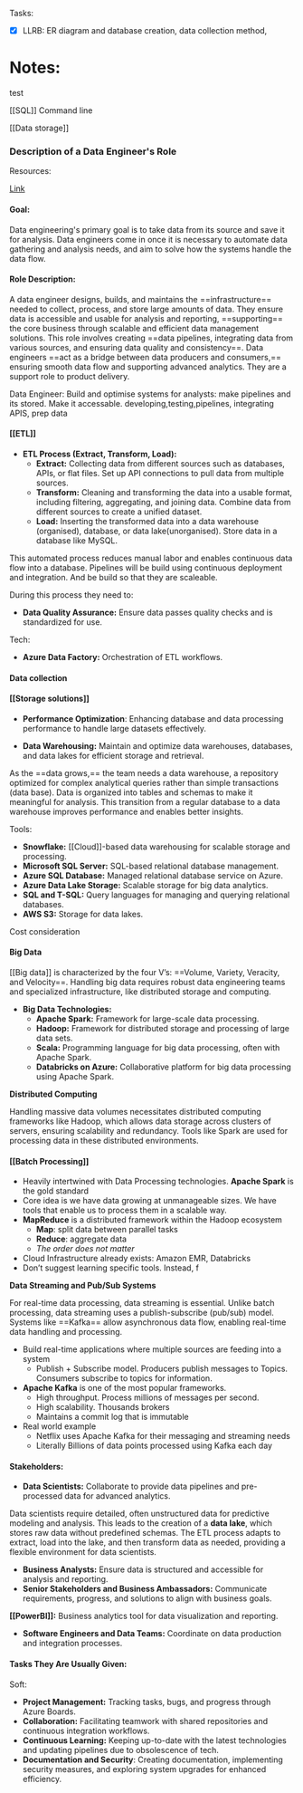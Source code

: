 Tasks:

- [x] LLRB: ER diagram and database creation, data collection method,

# Notes:

test

[[SQL]]
Command line

[[Data storage]]
### Description of a Data Engineer's Role

Resources:

[Link](https://www.youtube.com/watch?v=qWru-b6m030)


#### Goal:

Data engineering's primary goal is to take data from its source and save it for analysis. Data engineers come in once it is necessary to automate data gathering and analysis needs, and aim to solve how the systems handle the data flow.

#### **Role Description:**

A data engineer designs, builds, and maintains the ==infrastructure== needed to collect, process, and store large amounts of data. They ensure data is accessible and usable for analysis and reporting, ==supporting== the core business through scalable and efficient data management solutions. This role involves creating ==data pipelines, integrating data from various sources, and ensuring data quality and consistency==. Data engineers ==act as a bridge between data producers and consumers,== ensuring smooth data flow and supporting advanced analytics. They are a support role to product delivery.

Data Engineer: 
Build and optimise systems for analysts:
make pipelines and its stored. Make it accessable.
developing,testing,pipelines, integrating APIS, prep data
#### [[ETL]]
- **ETL Process (Extract, Transform, Load):**
  - **Extract:** Collecting data from different sources such as databases, APIs, or flat files. Set up API connections to pull data from multiple sources.
  - **Transform:** Cleaning and transforming the data into a usable format, including filtering, aggregating, and joining data. Combine data from different sources to create a unified dataset.
  - **Load:** Inserting the transformed data into a data warehouse (organised), database, or data lake(unorganised). Store data in a database like MySQL.

This automated process reduces manual labor and enables continuous data flow into a database. Pipelines will be build using continuous deployment and integration. And be build so that they are scaleable.

During this process they need to:
- **Data Quality Assurance:** Ensure data passes quality checks and is standardized for use.

Tech:
  - **Azure Data Factory:** Orchestration of ETL workflows.

#### Data collection


#### [[Storage solutions]]

- **Performance Optimization**: Enhancing database and data processing performance to handle large datasets effectively.

- **Data Warehousing:** Maintain and optimize data warehouses, databases, and data lakes for efficient storage and retrieval.

As the ==data grows,== the team needs a data warehouse, a repository optimized for complex analytical queries rather than simple transactions (data base). Data is organized into tables and schemas to make it meaningful for analysis. This transition from a regular database to a data warehouse improves performance and enables better insights.

Tools: 
  - **Snowflake:** [[Cloud]]-based data warehousing for scalable storage and processing.
  - **Microsoft SQL Server:** SQL-based relational database management.
  - **Azure SQL Database:** Managed relational database service on Azure.
  - **Azure Data Lake Storage:** Scalable storage for big data analytics.
  - **SQL and T-SQL:** Query languages for managing and querying relational databases.
  - **AWS S3:** Storage for data lakes.

Cost consideration
#### **Big Data**

[[Big data]] is characterized by the four V’s: ==Volume, Variety, Veracity, and Velocity==. Handling big data requires robust data engineering teams and specialized infrastructure, like distributed storage and computing.

- **Big Data Technologies:**
  - **Apache Spark:** Framework for large-scale data processing.
  - **Hadoop:** Framework for distributed storage and processing of large data sets.
  - **Scala:** Programming language for big data processing, often with Apache Spark.
  - **Databricks on Azure:** Collaborative platform for big data processing using Apache Spark.

**Distributed Computing**

Handling massive data volumes necessitates distributed computing frameworks like Hadoop, which allows data storage across clusters of servers, ensuring scalability and redundancy. Tools like Spark are used for processing data in these distributed environments.
#### [[Batch Processing]]


- Heavily intertwined with Data Processing technologies. **Apache Spark** is the gold standard
- Core idea is we have data growing at unmanageable sizes. We have tools that enable us to process them in a scalable way.
- **MapReduce** is a distributed framework within the Hadoop ecosystem
    - **Map**: split data between parallel tasks
    - **Reduce**: aggregate data
    - _The order does not matter_
- Cloud Infrastructure already exists: Amazon EMR, Databricks
- Don’t suggest learning specific tools. Instead, f

**Data Streaming and Pub/Sub Systems**

For real-time data processing, data streaming is essential. Unlike batch processing, data streaming uses a publish-subscribe (pub/sub) model. Systems like ==Kafka== allow asynchronous data flow, enabling real-time data handling and processing.
- Build real-time applications where multiple sources are feeding into a system
    - Publish + Subscribe model. Producers publish messages to Topics. Consumers subscribe to topics for information.
- **Apache Kafka** is one of the most popular frameworks.
    - High throughput. Process millions of messages per second.
    - High scalability. Thousands brokers
    - Maintains a commit log that is immutable
- Real world example
    - Netflix uses Apache Kafka for their messaging and streaming needs
    - Literally Billions of data points processed using Kafka each day
#### **Stakeholders:**

- **Data Scientists:** Collaborate to provide data pipelines and pre-processed data for advanced analytics.

Data scientists require detailed, often unstructured data for predictive modeling and analysis. This leads to the creation of a **data lake**, which stores raw data without predefined schemas. The ETL process adapts to extract, load into the lake, and then transform data as needed, providing a flexible environment for data scientists.

- **Business Analysts:** Ensure data is structured and accessible for analysis and reporting.
- **Senior Stakeholders and Business Ambassadors:** Communicate requirements, progress, and solutions to align with business goals.

**[[PowerBI]]:** Business analytics tool for data visualization and reporting.

- **Software Engineers and Data Teams:** Coordinate on data production and integration processes.

#### **Tasks They Are Usually Given:**

Soft:
  - **Project Management:** Tracking tasks, bugs, and progress through Azure Boards.
  - **Collaboration:** Facilitating teamwork with shared repositories and continuous integration workflows.
  - **Continuous Learning:** Keeping up-to-date with the latest technologies and updating pipelines due to obsolescence of tech.
- **Documentation and Security**: Creating documentation, implementing security measures, and exploring system upgrades for enhanced efficiency.